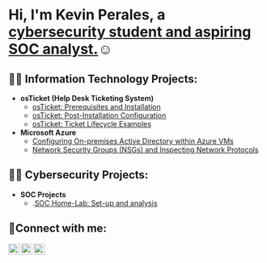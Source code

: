 <h1>Hi, I'm Kevin Perales, a <a href="https://linkedin.com/in/kevin-perales-40503b23b/"> cybersecurity student and aspiring SOC analyst.</a>☺</h1>

<h2>👨‍💻 Information Technology Projects:</h2>

- <b>osTicket (Help Desk Ticketing System)</b>
  - [osTicket: Prerequisites and Installation](https://github.com/watchdog1307/osticket-prereqs)
  - [osTicket: Post-Installation Configuration](https://github.com/watchdog1307/post-install-config)
  - [osTicket: Ticket Lifecycle Examples](https://github.com/watchdog1307/ticket-lifecycle)
- <b>Microsoft Azure</b>
  - [Configuring On-premises Active Directory within Azure VMs](https://github.com/watchdog1307/configure-ad)
  - [Network Security Groups (NSGs) and Inspecting Network Protocols](https://github.com/watchdog1307/azure-network-protocols)
<h2>👨‍💻 Cybersecurity Projects:</h2>

- <b>SOC Projects </b>
  - .[SOC Home-Lab: Set-up and analysis](https://github.com/watchdog1307/soc-homelab)

<h2>🤳Connect with me:</h2>

[<img align="left" alt="Josh | Twitter" width="22px" src="https://cdn.jsdelivr.net/npm/simple-icons@v3/icons/twitter.svg" />][twitter]
[<img align="left" alt="Josh | LinkedIn" width="22px" src="https://cdn.jsdelivr.net/npm/simple-icons@v3/icons/linkedin.svg" />][linkedin]
[<img align="left" alt="Josh | Instagram" width="22px" src="https://cdn.jsdelivr.net/npm/simple-icons@v3/icons/instagram.svg" />][instagram]

[twitter]: https://twitter.com/
[instagram]: https://www.instagram.com/
[linkedin]: https://linkedin.com/in/kevin-perales-40503b23b/
